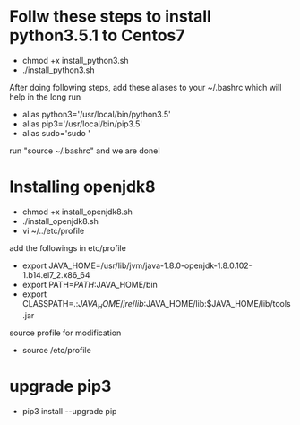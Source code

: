 # Follw these steps to install python3.5.1 to Centos7
- chmod +x install_python3.sh
- ./install_python3.sh

After doing following steps, add these aliases to your ~/.bashrc which will help in the long run
- alias python3='/usr/local/bin/python3.5'
- alias pip3='/usr/local/bin/pip3.5'
- alias sudo='sudo '

run "source ~/.bashrc" and we are done!




# Installing openjdk8
- chmod +x install_openjdk8.sh
- ./install_openjdk8.sh
- vi ~/../etc/profile

add the followings in etc/profile

- export JAVA_HOME=/usr/lib/jvm/java-1.8.0-openjdk-1.8.0.102-1.b14.el7_2.x86_64
- export PATH=$PATH:$JAVA_HOME/bin
- export CLASSPATH=.:$JAVA_HOME/jre/lib:$JAVA_HOME/lib:$JAVA_HOME/lib/tools.jar

source profile for modification
- source /etc/profile

# upgrade pip3
- pip3 install --upgrade pip
